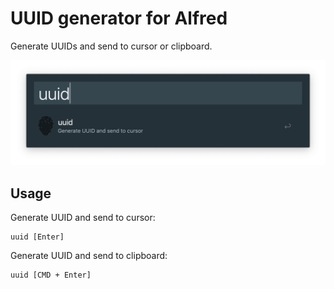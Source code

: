 # UUID generator for Alfred

Generate UUIDs and send to cursor or clipboard.

![Screenshot][s1]

## Usage

Generate UUID and send to cursor:

	uuid [Enter]

Generate UUID and send to clipboard:

	uuid [CMD + Enter]

[s1]:uuid.alfred.screeni.png
